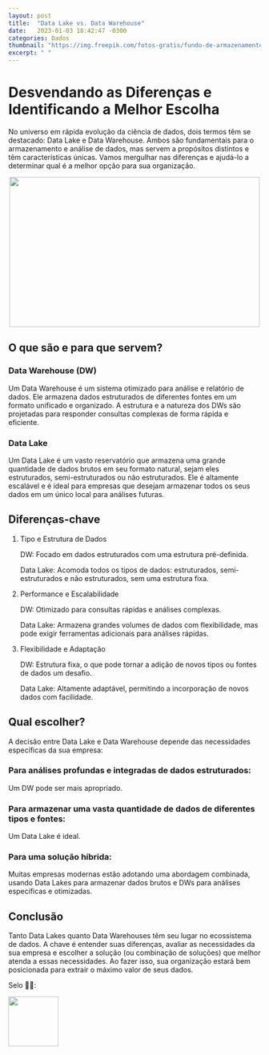 ```yaml
---
layout: post
title:  "Data Lake vs. Data Warehouse"
date:   2023-01-03 18:42:47 -0300
categories: Dados
thumbnail: "https://img.freepik.com/fotos-gratis/fundo-de-armazenamento-em-nuvem-remixado-do-dominio-publico-pela-nasa_53876-104240.jpg?t=st=1694353570~exp=1694354170~hmac=345948e71323f1c2d18c9720d7dd44b3229f39df5e46df3a408682cfaa7a2c21"
excerpt: " "
---
```


# Desvendando as Diferenças e Identificando a Melhor Escolha

No universo em rápida evolução da ciência de dados, dois termos têm se destacado: Data Lake e Data Warehouse. Ambos são fundamentais para o armazenamento e análise de dados, mas servem a propósitos distintos e têm características únicas. Vamos mergulhar nas diferenças e ajudá-lo a determinar qual é a melhor opção para sua organização.

<p align="center">
  <img src="https://img.freepik.com/fotos-gratis/fundo-de-armazenamento-em-nuvem-remixado-do-dominio-publico-pela-nasa_53876-104240.jpg?t=st=1694353570~exp=1694354170~hmac=345948e71323f1c2d18c9720d7dd44b3229f39df5e46df3a408682cfaa7a2c21" width="500" height="300">
</p>

## O que são e para que servem?

### Data Warehouse (DW)

Um Data Warehouse é um sistema otimizado para análise e relatório de dados. Ele armazena dados estruturados de diferentes fontes em um formato unificado e organizado. A estrutura e a natureza dos DWs são projetadas para responder consultas complexas de forma rápida e eficiente.

### Data Lake

Um Data Lake é um vasto reservatório que armazena uma grande quantidade de dados brutos em seu formato natural, sejam eles estruturados, semi-estruturados ou não estruturados. Ele é altamente escalável e é ideal para empresas que desejam armazenar todos os seus dados em um único local para análises futuras.

## Diferenças-chave
1. Tipo e Estrutura de Dados

    DW: Focado em dados estruturados com uma estrutura pré-definida.
    
    Data Lake: Acomoda todos os tipos de dados: estruturados, semi-estruturados e não estruturados, sem uma estrutura fixa.

2. Performance e Escalabilidade

    DW: Otimizado para consultas rápidas e análises complexas.
    
    Data Lake: Armazena grandes volumes de dados com flexibilidade, mas pode exigir ferramentas adicionais para análises rápidas.

3. Flexibilidade e Adaptação

    DW: Estrutura fixa, o que pode tornar a adição de novos tipos ou fontes de dados um desafio.
    
    Data Lake: Altamente adaptável, permitindo a incorporação de novos dados com facilidade.

## Qual escolher?

A decisão entre Data Lake e Data Warehouse depende das necessidades específicas da sua empresa:

### Para análises profundas e integradas de dados estruturados: 

Um DW pode ser mais apropriado.
    
### Para armazenar uma vasta quantidade de dados de diferentes tipos e fontes: 

Um Data Lake é ideal.
    
### Para uma solução híbrida: 

Muitas empresas modernas estão adotando uma abordagem combinada, usando Data Lakes para armazenar dados brutos e DWs para análises específicas e otimizadas.

## Conclusão

Tanto Data Lakes quanto Data Warehouses têm seu lugar no ecossistema de dados. A chave é entender suas diferenças, avaliar as necessidades da sua empresa e escolher a solução (ou combinação de soluções) que melhor atenda a essas necessidades. Ao fazer isso, sua organização estará bem posicionada para extrair o máximo valor de seus dados.

Selo 🧙‍♂️:

[<img src="https://avatars.githubusercontent.com/u/117866866?v=4" width="100" height="100">](https://github.com/Linhares015)
